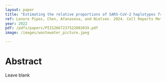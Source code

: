 ```yaml
---
layout: paper
title: "Estimating the relative proportions of SARS-CoV-2 haplotypes from wastewater samples"
ref: Lenore Pipes, Chen, Afanaseva, and Nielsen. 2024. Cell Reports Methods.
year: 2022
pdf: /pdfs/papers/PIIS266723752200203X.pdf
image: /images/wastewater_picture.jpeg

---
```


# Abstract

Leave blank
